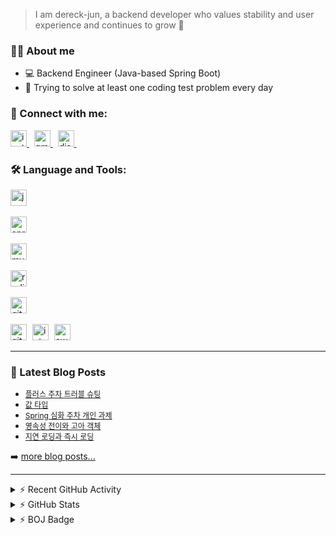 > I am dereck-jun, a backend developer who values stability and user experience and continues to grow 🌱

### 🙋‍♂️ About me

- ‍💻 Backend Engineer (Java-based Spring Boot)
- 💪 Trying to solve at least one coding test problem every day


### 🤝 Connect with me:

<a href="https://www.instagram.com/dereck_yjun/" target="_blank">
<img width="26" height="26" alt="instagram-icon" src="https://github.com/user-attachments/assets/2fc8adc5-b37f-4d4f-815f-97473f540526"/>
</a>&nbsp;

<a href="mailto:dereckjun2173@gmail.com" target="_blank">
<img width="26" height="26" alt="gmail-icon" src="https://github.com/user-attachments/assets/b796ebc5-5ed8-423f-8dfe-d26a12ab0fa0"/>
</a>&nbsp;

<a href="https://discord.com/users/dereck_2173" target="_blank">
<img width="26" height="26" alt="discord-icon" src="https://github.com/user-attachments/assets/005298ae-9c12-4e66-b69a-4d483e599708"/>
</a>&nbsp;

<br/>

### 🛠️ Language and Tools:

<img width="26" height="26" alt="java-icon" src="https://github.com/user-attachments/assets/adb795f5-6a0f-47ac-8484-ac366742db75"/> &nbsp;

<img width="26" height="26" alt="springBoot-icon" src="https://github.com/user-attachments/assets/e46d0be6-dbd3-4ce3-a49f-b991d506180a"/> &nbsp;

<img width="26" height="26" alt="mysql-icon" src="https://github.com/user-attachments/assets/02f25096-2c5c-479c-90b3-d9e56bfbe6f3"/> &nbsp;

<img width="26" height="26" alt="redis-icon" src="https://github.com/user-attachments/assets/54e7e6d3-1906-4faf-b3b0-da18cd9df9d0"/> &nbsp;

<img width="26" height="26" alt="git-icon" src="https://github.com/user-attachments/assets/c4b51494-5a11-4e02-9fb6-c825ba9c79e0"/> &nbsp;

<img width="26" height="26" alt="github-icon" src="https://github.com/user-attachments/assets/752a9f7b-457f-4224-bfc3-7cef82b0b9dc" style="margin-right:5px;"/>

<img width="26" height="26" alt="intelliJIdea-icon" src="https://github.com/user-attachments/assets/78e5175c-f9de-4da6-99bc-1ce0a7ae77e2" style="margin-right:5px;"/>

<img width="26" height="26" alt="aws-icon" src="https://github.com/user-attachments/assets/3b38108f-8f45-4e1e-9805-6bafa1819063" style="margin-right:5px;"/>

<hr />


### 📕 Latest Blog Posts

<ul>
    <!-- BLOG-POST-LIST:START -->
 <li><span style="font-size: 12px;"><a href="https://velog.io/@dereck-jun/%ED%94%8C%EB%9F%AC%EC%8A%A4-%EC%A3%BC%EC%B0%A8-%ED%8A%B8%EB%9F%AC%EB%B8%94-%EC%8A%88%ED%8C%85">플러스 주차 트러블 슈팅</a></span></li>
 <li><span style="font-size: 12px;"><a href="https://velog.io/@dereck-jun/%EA%B0%92-%ED%83%80%EC%9E%85">값 타입</a></span></li>
 <li><span style="font-size: 12px;"><a href="https://velog.io/@dereck-jun/Spring-%EC%8B%AC%ED%99%94-%EC%A3%BC%EC%B0%A8-%EA%B0%9C%EC%9D%B8-%EA%B3%BC%EC%A0%9C">Spring 심화 주차 개인 과제</a></span></li>
 <li><span style="font-size: 12px;"><a href="https://velog.io/@dereck-jun/%EC%98%81%EC%86%8D%EC%84%B1-%EC%A0%84%EC%9D%B4%EC%99%80-%EA%B3%A0%EC%95%84-%EA%B0%9D%EC%B2%B4">영속성 전이와 고아 객체</a></span></li>
 <li><span style="font-size: 12px;"><a href="https://velog.io/@dereck-jun/%EC%A7%80%EC%97%B0-%EB%A1%9C%EB%94%A9%EA%B3%BC-%EC%A6%89%EC%8B%9C-%EB%A1%9C%EB%94%A9">지연 로딩과 즉시 로딩</a></span></li><!-- BLOG-POST-LIST:END -->
</ul>

➡️ <a href="https://velog.io/@dereck-jun/posts">more blog posts...</a>

<hr />

<details> 
  <summary>⚡️ Recent GitHub Activity</summary>

 <!--START_SECTION:activity-->
1. 🎉 Merged PR [#2](https://github.com/dereck-jun/loan-assessment/pull/2) in [dereck-jun/loan-assessment](https://github.com/dereck-jun/loan-assessment)
2. 💪 Opened PR [#2](https://github.com/dereck-jun/loan-assessment/pull/2) in [dereck-jun/loan-assessment](https://github.com/dereck-jun/loan-assessment)
3. 🎉 Merged PR [#1](https://github.com/dereck-jun/loan-assessment/pull/1) in [dereck-jun/loan-assessment](https://github.com/dereck-jun/loan-assessment)
4. 💪 Opened PR [#1](https://github.com/dereck-jun/loan-assessment/pull/1) in [dereck-jun/loan-assessment](https://github.com/dereck-jun/loan-assessment)
5. 🎉 Merged PR [#8](https://github.com/dereck-jun/p2p-loan-assessment/pull/8) in [dereck-jun/p2p-loan-assessment](https://github.com/dereck-jun/p2p-loan-assessment)
  <!--END_SECTION:activity-->
</details>

<details> 
  <summary>⚡️ GitHub Stats</summary>
  <img alt="dereck-jun's GitHub stats" src="https://github-readme-stats.vercel.app/api?username=dereck-jun&hide=stars,issues&show=reviews&show_icons=true&theme=ambient_gradient"/>
</details>

<details> 
  <summary>⚡️ BOJ Badge</summary>
  <img alt="dereckjun2173-boj-badge" src="http://mazassumnida.wtf/api/v2/generate_badge?boj=dereck2173" />
</details>






